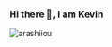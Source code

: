 ### Hi there 👋, I am Kevin 

<p align="left"> <img src="https://komarev.com/ghpvc/?username=arashiiou" alt="arashiiou" /> </p>

<!--
**arashiiou/arashiiou** is a ✨ _special_ ✨ repository because its `README.md` (this file) appears on your GitHub profile.



Here are some ideas to get you started:

- 🔭 I’m currently working on ...
- 🌱 I’m currently learning ...
- 👯 I’m looking to collaborate on ...
- 🤔 I’m looking for help with ...
- 💬 Ask me about ...
- 📫 How to reach me: ...
- 😄 Pronouns: ...
- ⚡ Fun fact: ...
-->
